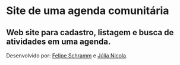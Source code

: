 # Site de uma agenda comunitária

## Web site para cadastro, listagem e busca de atividades em uma agenda.
Desenvolvido por: [Felipe Schramm](https://github.com/felipeschramm) e [Júlia Nicola](https://github.com/junicola).
